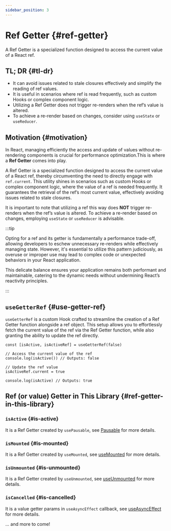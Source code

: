```yaml
---
sidebar_position: 3
---
```


# Ref Getter {#ref-getter}

A Ref Getter is a specialized function designed to access the current value of a React ref.

## TL; DR {#tl-dr}

- It can avoid issues related to stale closures effectively and simplify the reading of ref values.
- It is useful in scenarios where ref is read frequently, such as custom Hooks or complex component logic.
- Utilizing a Ref Getter does not trigger re-renders when the ref’s value is altered.
- To achieve a re-render based on changes, consider using `useState` or `useReducer`.

## Motivation {#motivation}

In React, managing efficiently the access and update of values without re-rendering components is crucial for performance optimization.This is where a **Ref Getter** comes into play.

A Ref Getter is a specialized function designed to access the current value of a React ref, thereby circumventing the need to directly engage with `ref.current`. This utility shines in scenarios such as custom Hooks or complex component logic, where the value of a ref is needed frequently. It guarantees the retrieval of the ref’s most current value, effectively avoiding issues related to stale closures.

It is important to note that utilizing a ref this way does **NOT** trigger re-renders when the ref’s value is altered. To achieve a re-render based on changes, employing `useState` or `useReducer` is advisable.

:::tip

Opting for a ref and its getter is fundamentally a performance trade-off, allowing developers to eschew unnecessary re-renders while effectively managing state. However, it's essential to utilize this pattern judiciously, as overuse or improper use may lead to complex code or unexpected behaviors in your React application.

This delicate balance ensures your application remains both performant and maintainable, catering to the dynamic needs without undermining React’s reactivity principles.

:::

## `useGetterRef` {#use-getter-ref}

`useGetterRef` is a custom Hook crafted to streamline the creation of a Ref Getter function alongside a ref object. This setup allows you to effortlessly fetch the current value of the ref via the Ref Getter function, while also granting the ability to update the ref directly.

```tsx
const [isActive, isActiveRef] = useGetterRef(false)

// Access the current value of the ref
console.log(isActive()) // Outputs: false

// Update the ref value
isActiveRef.current = true

console.log(isActive) // Outputs: true
```

## Ref (or value) Getter in This Library {#ref-getter-in-this-library}

### `isActive` {#is-active}

It is a Ref Getter created by `usePausable`, see [Pausable](/docs/features/pausable) for more details.

### `isMounted` {#is-mounted}

It is a Ref Getter created by `useMounted`, see [useMounted](/reference/use-mounted) for more details.

### `isUnmounted` {#is-unmounted}

It is a Ref Getter created by `useUnmounted`, see [useUnmounted](/reference/use-unmounted) for more details.

### `isCancelled` {#is-cancelled}

It is a value getter params in `useAsyncEffect` callback, see [useAsyncEffect](/reference/use-async-effect) for more details.

... and more to come!
